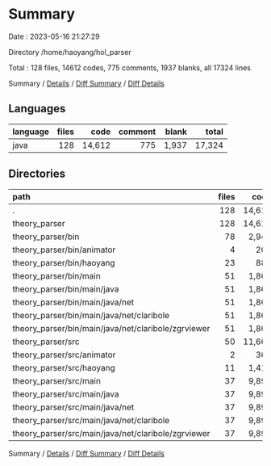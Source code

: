 # Summary

Date : 2023-05-16 21:27:29

Directory /home/haoyang/hol_parser

Total : 128 files,  14612 codes, 775 comments, 1937 blanks, all 17324 lines

Summary / [Details](details.md) / [Diff Summary](diff.md) / [Diff Details](diff-details.md)

## Languages
| language | files | code | comment | blank | total |
| :--- | ---: | ---: | ---: | ---: | ---: |
| java | 128 | 14,612 | 775 | 1,937 | 17,324 |

## Directories
| path | files | code | comment | blank | total |
| :--- | ---: | ---: | ---: | ---: | ---: |
| . | 128 | 14,612 | 775 | 1,937 | 17,324 |
| theory_parser | 128 | 14,612 | 775 | 1,937 | 17,324 |
| theory_parser/bin | 78 | 2,948 | 0 | 69 | 3,017 |
| theory_parser/bin/animator | 4 | 202 | 0 | 1 | 203 |
| theory_parser/bin/haoyang | 23 | 885 | 0 | 6 | 891 |
| theory_parser/bin/main | 51 | 1,861 | 0 | 62 | 1,923 |
| theory_parser/bin/main/java | 51 | 1,861 | 0 | 62 | 1,923 |
| theory_parser/bin/main/java/net | 51 | 1,861 | 0 | 62 | 1,923 |
| theory_parser/bin/main/java/net/claribole | 51 | 1,861 | 0 | 62 | 1,923 |
| theory_parser/bin/main/java/net/claribole/zgrviewer | 51 | 1,861 | 0 | 62 | 1,923 |
| theory_parser/src | 50 | 11,664 | 775 | 1,868 | 14,307 |
| theory_parser/src/animator | 2 | 362 | 0 | 74 | 436 |
| theory_parser/src/haoyang | 11 | 1,410 | 94 | 342 | 1,846 |
| theory_parser/src/main | 37 | 9,892 | 681 | 1,452 | 12,025 |
| theory_parser/src/main/java | 37 | 9,892 | 681 | 1,452 | 12,025 |
| theory_parser/src/main/java/net | 37 | 9,892 | 681 | 1,452 | 12,025 |
| theory_parser/src/main/java/net/claribole | 37 | 9,892 | 681 | 1,452 | 12,025 |
| theory_parser/src/main/java/net/claribole/zgrviewer | 37 | 9,892 | 681 | 1,452 | 12,025 |

Summary / [Details](details.md) / [Diff Summary](diff.md) / [Diff Details](diff-details.md)